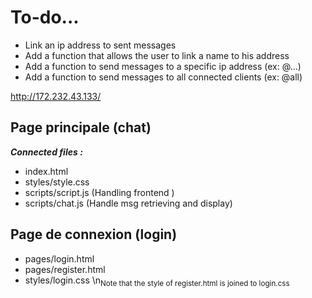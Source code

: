 # To-do...
- Link an ip address to sent messages
- Add a function that allows the user to link a name to his address
- Add a function to send messages to a specific ip address (ex: @...)
- Add a function to send messages to all connected clients (ex: @all)

http://172.232.43.133/

## Page principale (chat)
***Connected files :***
- index.html
- styles/style.css
- scripts/script.js (Handling frontend )
- scripts/chat.js (Handle msg retrieving and display)

## Page de connexion (login)
- pages/login.html
- pages/register.html
- styles/login.css
\n<sub>Note that the style of register.html is joined to login.css</sub>